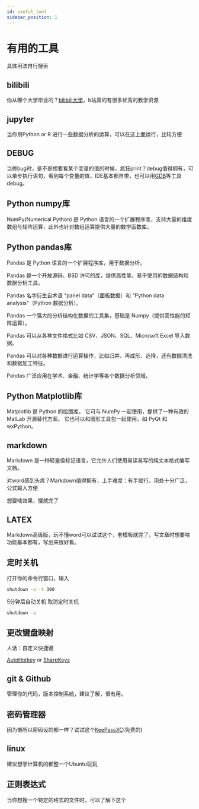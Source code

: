 ```yaml
---
id: useful_tool
sidebar_position: 1
---
```

# 有用的工具
具体用法自行搜索
## bilibili
你从哪个大学毕业的？[bilibili大学](www.bilibili.com)，b站真的有很多优秀的教学资源
## jupyter
当你用Python or R 进行一些数据分析的运算，可以在这上面运行，比较方便
## DEBUG
当修bug时，是不是想要看某个变量的值的时候，疯狂print？debug值得拥有，可以单步执行语句，看到每个变量的值，IDE基本都自带，也可以用[GDB](https://www.sourceware.org/gdb/)等工具debug。
## Python numpy库
NumPy(Numerical Python) 是 Python 语言的一个扩展程序库，支持大量的维度数组与矩阵运算，此外也针对数组运算提供大量的数学函数库。
## Python pandas库
Pandas 是 Python 语言的一个扩展程序库，用于数据分析。

Pandas 是一个开放源码、BSD 许可的库，提供高性能、易于使用的数据结构和数据分析工具。

Pandas 名字衍生自术语 "panel data"（面板数据）和 "Python data analysis"（Python 数据分析）。

Pandas 一个强大的分析结构化数据的工具集，基础是 Numpy（提供高性能的矩阵运算）。

Pandas 可以从各种文件格式比如 CSV、JSON、SQL、Microsoft Excel 导入数据。

Pandas 可以对各种数据进行运算操作，比如归并、再成形、选择，还有数据清洗和数据加工特征。

Pandas 广泛应用在学术、金融、统计学等各个数据分析领域。
## Python Matplotlib库
Matplotlib 是 Python 的绘图库。 它可与 NumPy 一起使用，提供了一种有效的 MatLab 开源替代方案。 它也可以和图形工具包一起使用，如 PyQt 和 wxPython。
## markdown
Markdown 是一种轻量级标记语言，它允许人们使用易读易写的纯文本格式编写文档。

对word感到头疼？Markdown值得拥有，上手难度：有手就行。用处十分广泛，公式输入方便

想要啥效果，搜就完了
## LATEX
Markdown高级版，玩不懂word可以试试这个，套模板就完了，写文章时想要啥功能基本都有，写出来很好看。
## 定时关机
打开你的命令行窗口，输入
```bash
shutdown -s -t 300
```
5分钟后自动关机
取消定时关机
```bash
shutdown -a
```
## 更改键盘映射
人话：自定义快捷键

[AutoHotkey](https://www.autohotkey.com/) or [SharpKeys](https://www.autohotkey.com/)
## git & Github
管理你的代码，版本控制系统，建议了解，很有用。
## 密码管理器
因为懒所以密码设的都一样？试试这个[KeePassXC](https://keepassxc.org/)(免费的)
## linux
建议想学计算机的都整一个Ubuntu玩玩
## 正则表达式
当你想搜一个特定的格式的文件时，可以了解下这个